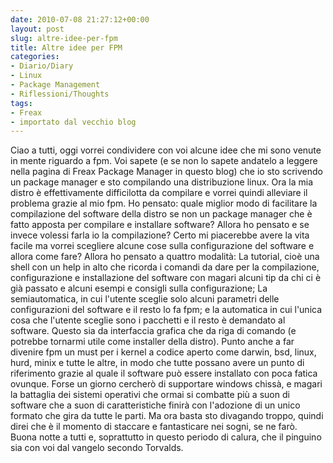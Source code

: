```yaml
---
date: 2010-07-08 21:27:12+00:00
layout: post
slug: altre-idee-per-fpm
title: Altre idee per FPM
categories:
- Diario/Diary
- Linux
- Package Management
- Riflessioni/Thoughts
tags:
- Freax
- importato dal vecchio blog
---
```


Ciao a tutti, oggi vorrei condividere con voi alcune idee che mi sono venute in mente riguardo a fpm.
Voi sapete (e se non lo sapete andatelo a leggere nella pagina di Freax Package Manager in questo blog) che io sto scrivendo un package manager e sto compilando una distribuzione linux. Ora la mia distro è effettivamente difficilotta da compilare e vorrei quindi alleviare il problema grazie al mio fpm. Ho pensato: quale miglior modo di facilitare la compilazione del software della distro se non un package manager che è fatto apposta per compilare e installare software? Allora ho pensato e se invece volessi farla io la compilazione? Certo mi piacerebbe avere la vita facile ma vorrei scegliere alcune cose sulla configurazione del software e allora come fare?
Allora ho pensato a quattro modalità: La tutorial, cioè una shell con un help in alto che ricorda i comandi da dare per la compilazione, configurazione e installazione del software con magari alcuni tip da chi ci è già passato e alcuni esempi e consigli sulla configurazione; La semiautomatica, in cui l'utente sceglie solo alcuni parametri delle configurazioni del software e il resto lo fa fpm; e la automatica in cui l'unica cosa che l'utente sceglie sono i pacchetti e il resto è demandato al software. Questo sia da interfaccia grafica che da riga di comando (e potrebbe tornarmi utile come installer della distro). Punto anche a far divenire fpm un must per i kernel a codice aperto come darwin, bsd, linux, hurd, minix e tutte le altre, in modo che tutte possano avere un punto di riferimento grazie al quale il software può essere installato con poca fatica ovunque. Forse un giorno cercherò di supportare windows chissà, e magari la battaglia dei sistemi operativi che ormai si combatte più a suon di software che a suon di caratteristiche finirà con l'adozione di un unico formato che gira da tutte le parti. Ma ora basta sto divagando troppo, quindi direi che è il momento di staccare e fantasticare nei sogni, se ne farò. Buona notte a tutti e, soprattutto in questo periodo di calura, che il pinguino sia con voi dal vangelo secondo Torvalds.
